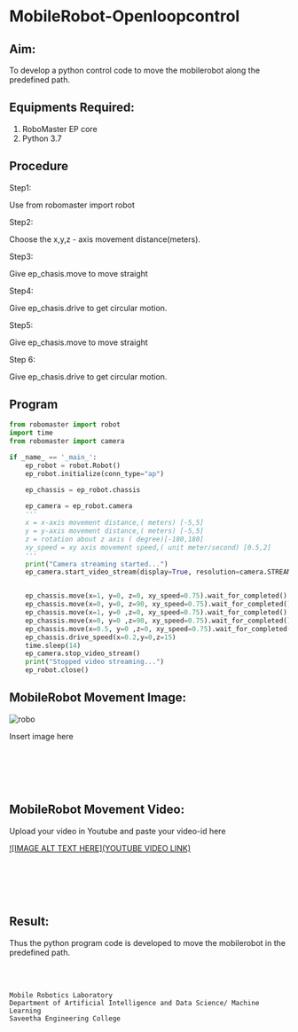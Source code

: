 # MobileRobot-Openloopcontrol
## Aim:

To develop a python control code to move the mobilerobot along the predefined path.

## Equipments Required:
1. RoboMaster EP core
2. Python 3.7

## Procedure

Step1:

Use from robomaster import robot

Step2:

Choose the x,y,z - axis movement distance(meters).

Step3:

Give ep_chasis.move to move straight

Step4:

Give ep_chasis.drive to get circular motion.

Step5:

Give ep_chasis.move to move straight

Step 6:

Give ep_chasis.drive to get circular motion.

## Program
```python
from robomaster import robot
import time
from robomaster import camera

if _name_ == '_main_':
    ep_robot = robot.Robot()
    ep_robot.initialize(conn_type="ap")

    ep_chassis = ep_robot.chassis
    
    ep_camera = ep_robot.camera
    '''
    x = x-axis movement distance,( meters) [-5,5]
    y = y-axis movement distance,( meters) [-5,5]
    z = rotation about z axis ( degree)[-180,180]
    xy_speed = xy axis movement speed,( unit meter/second) [0.5,2]
    '''
    print("Camera streaming started...")
    ep_camera.start_video_stream(display=True, resolution=camera.STREAM_360P) 


    ep_chassis.move(x=1, y=0, z=0, xy_speed=0.75).wait_for_completed()
    ep_chassis.move(x=0, y=0, z=90, xy_speed=0.75).wait_for_completed()
    ep_chassis.move(x=1, y=0 ,z=0, xy_speed=0.75).wait_for_completed()
    ep_chassis.move(x=0, y=0 ,z=90, xy_speed=0.75).wait_for_completed()
    ep_chassis.move(x=0.5, y=0 ,z=0, xy_speed=0.75).wait_for_completed()
    ep_chassis.drive_speed(x=0.2,y=0,z=15)
    time.sleep(14)
    ep_camera.stop_video_stream()
    print("Stopped video streaming...")
    ep_robot.close()
```

## MobileRobot Movement Image:

![robo](./img/robomaster.png)

Insert image here


<br/>
<br/>
<br/>
<br/>

## MobileRobot Movement Video:

Upload your video in Youtube and paste your video-id here

[![IMAGE ALT TEXT HERE](YOUTUBE VIDEO LINK)](https://youtu.be/BwoM7Sri-BE)

<br/>
<br/>
<br/>
<br/>

## Result:
Thus the python program code is developed to move the mobilerobot in the predefined path.


<br/>
<br/>

```
Mobile Robotics Laboratory
Department of Artificial Intelligence and Data Science/ Machine Learning
Saveetha Engineering College
```
